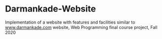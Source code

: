 # Darmankade-Website
Implementation of a website with features and facilities similar to www.darmankade.com website, Web Programming final course project, Fall 2020
